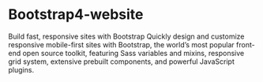 # Bootstrap4-website
Build fast, responsive sites with Bootstrap Quickly design and customize responsive mobile-first sites with Bootstrap, the world’s most popular front-end open source toolkit, featuring Sass variables and mixins, responsive grid system, extensive prebuilt components, and powerful JavaScript plugins.
